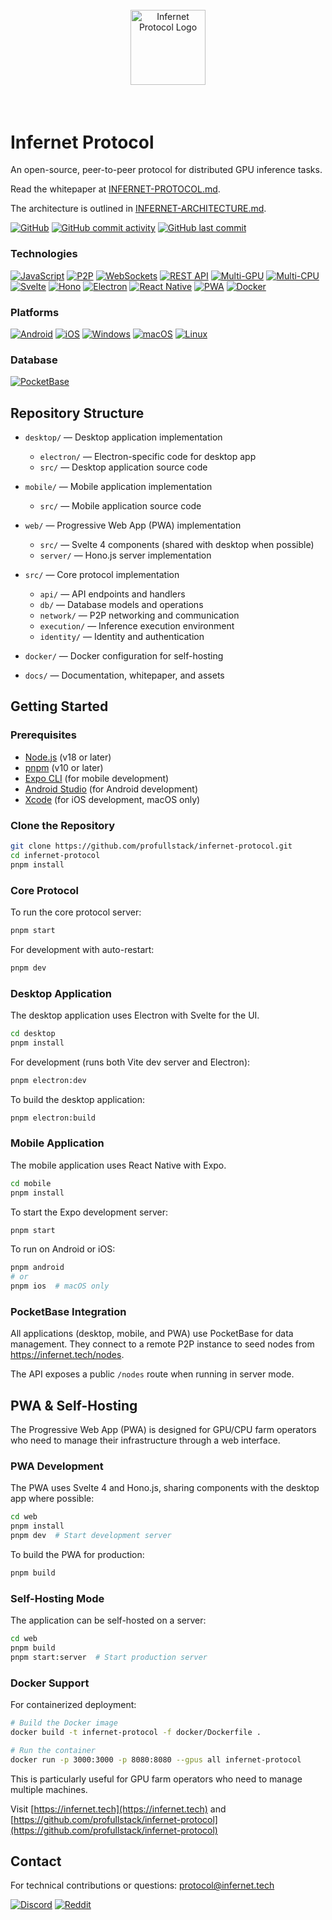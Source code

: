 
<p align="center">
  <img src="https://raw.githubusercontent.com/profullstack/infernet-protocol/master/docs/logo.svg" alt="Infernet Protocol Logo" height="120" style="margin: 2.2rem;" />
</p>

# Infernet Protocol

An open-source, peer-to-peer protocol for distributed GPU inference tasks.

Read the whitepaper at [INFERNET-PROTOCOL.md](https://github.com/profullstack/infernet-protocol/blob/master/INFERNET-PROTOCOL.md).

The architecture is outlined in [INFERNET-ARCHITECTURE.md](https://github.com/profullstack/infernet-protocol/blob/master/INFERNET-ARCHITECTURE.md).

[![GitHub](https://img.shields.io/github/license/profullstack/infernet-protocol)](https://github.com/profullstack/infernet-protocol/blob/master/LICENSE)
[![GitHub commit activity](https://img.shields.io/github/commit-activity/m/profullstack/infernet-protocol)](https://github.com/profullstack/infernet-protocol/pulse)
[![GitHub last commit](https://img.shields.io/github/last-commit/profullstack/infernet-protocol)](https://github.com/profullstack/infernet-protocol/commits/master)

### Technologies
[![JavaScript](https://img.shields.io/badge/JavaScript-F7DF1E?logo=javascript&logoColor=000&style=for-the-badge)](https://developer.mozilla.org/en-US/docs/Web/JavaScript)
[![P2P](https://img.shields.io/badge/P2P-0072CE?logo=p2p&logoColor=fff&style=for-the-badge)](https://en.wikipedia.org/wiki/Peer-to-peer)
[![WebSockets](https://img.shields.io/badge/WebSockets-010101?logo=socket.io&logoColor=fff&style=for-the-badge)](https://developer.mozilla.org/en-US/docs/Web/API/WebSockets_API)
[![REST API](https://img.shields.io/badge/REST%20API-009688?logo=fastapi&logoColor=fff&style=for-the-badge)](https://restfulapi.net/)
[![Multi-GPU](https://img.shields.io/badge/Multi--GPU-76B900?logo=nvidia&logoColor=fff&style=for-the-badge)](https://developer.nvidia.com/cuda-zone)
[![Multi-CPU](https://img.shields.io/badge/Multi--CPU-0071C5?logo=intel&logoColor=fff&style=for-the-badge)](https://www.intel.com/content/www/us/en/developer/overview.html)
[![Svelte](https://img.shields.io/badge/Svelte-FF3E00?logo=svelte&logoColor=fff&style=for-the-badge)](https://github.com/profullstack/infernet-protocol/tree/master/web)
[![Hono](https://img.shields.io/badge/Hono-E36002?logo=hono&logoColor=fff&style=for-the-badge)](https://github.com/profullstack/infernet-protocol/tree/master/web/server)
[![Electron](https://img.shields.io/badge/Electron-47848F?logo=electron&logoColor=fff&style=for-the-badge)](https://github.com/profullstack/infernet-protocol/tree/master/desktop)
[![React Native](https://img.shields.io/badge/React%20Native-61DAFB?logo=react&logoColor=000&style=for-the-badge)](https://github.com/profullstack/infernet-protocol/tree/master/mobile)
[![PWA](https://img.shields.io/badge/PWA-5A0FC8?logo=pwa&logoColor=fff&style=for-the-badge)](https://github.com/profullstack/infernet-protocol/tree/master/web)
[![Docker](https://img.shields.io/badge/Docker-2496ED?logo=docker&logoColor=fff&style=for-the-badge)](https://github.com/profullstack/infernet-protocol/tree/master/docker)

### Platforms
[![Android](https://img.shields.io/badge/Android-3DDC84?logo=android&logoColor=fff&style=for-the-badge)](https://www.android.com/)
[![iOS](https://img.shields.io/badge/iOS-000000?logo=apple&logoColor=fff&style=for-the-badge)](https://www.apple.com/ios/)
[![Windows](https://img.shields.io/badge/Windows-0078D6?logo=windows&logoColor=fff&style=for-the-badge)](https://www.microsoft.com/windows)
[![macOS](https://img.shields.io/badge/macOS-000000?logo=macos&logoColor=fff&style=for-the-badge)](https://www.apple.com/macos/)
[![Linux](https://img.shields.io/badge/Linux-FCC624?logo=linux&logoColor=000&style=for-the-badge)](https://www.linux.org/)

### Database
[![PocketBase](https://img.shields.io/badge/PocketBase-B8DBE4?logo=pocketbase&logoColor=000&style=for-the-badge)](https://pocketbase.io/)


## Repository Structure

- `desktop/` — Desktop application implementation
  - `electron/` — Electron-specific code for desktop app
  - `src/` — Desktop application source code

- `mobile/` — Mobile application implementation
  - `src/` — Mobile application source code

- `web/` — Progressive Web App (PWA) implementation
  - `src/` — Svelte 4 components (shared with desktop when possible)
  - `server/` — Hono.js server implementation

- `src/` — Core protocol implementation
  - `api/` — API endpoints and handlers
  - `db/` — Database models and operations
  - `network/` — P2P networking and communication
  - `execution/` — Inference execution environment
  - `identity/` — Identity and authentication

- `docker/` — Docker configuration for self-hosting

- `docs/` — Documentation, whitepaper, and assets

## Getting Started

### Prerequisites

- [Node.js](https://nodejs.org/) (v18 or later)
- [pnpm](https://pnpm.io/) (v10 or later)
- [Expo CLI](https://docs.expo.dev/get-started/installation/) (for mobile development)
- [Android Studio](https://developer.android.com/studio) (for Android development)
- [Xcode](https://developer.apple.com/xcode/) (for iOS development, macOS only)

### Clone the Repository

```bash
git clone https://github.com/profullstack/infernet-protocol.git
cd infernet-protocol
pnpm install
```

### Core Protocol

To run the core protocol server:

```bash
pnpm start
```

For development with auto-restart:

```bash
pnpm dev
```

### Desktop Application

The desktop application uses Electron with Svelte for the UI.

```bash
cd desktop
pnpm install
```

For development (runs both Vite dev server and Electron):

```bash
pnpm electron:dev
```

To build the desktop application:

```bash
pnpm electron:build
```

### Mobile Application

The mobile application uses React Native with Expo.

```bash
cd mobile
pnpm install
```

To start the Expo development server:

```bash
pnpm start
```

To run on Android or iOS:

```bash
pnpm android
# or
pnpm ios  # macOS only
```

### PocketBase Integration

All applications (desktop, mobile, and PWA) use PocketBase for data management. They connect to a remote P2P instance to seed nodes from https://infernet.tech/nodes.

The API exposes a public `/nodes` route when running in server mode.

## PWA & Self-Hosting

The Progressive Web App (PWA) is designed for GPU/CPU farm operators who need to manage their infrastructure through a web interface.

### PWA Development

The PWA uses Svelte 4 and Hono.js, sharing components with the desktop app where possible:

```bash
cd web
pnpm install
pnpm dev  # Start development server
```

To build the PWA for production:

```bash
pnpm build
```

### Self-Hosting Mode

The application can be self-hosted on a server:

```bash
cd web
pnpm build
pnpm start:server  # Start production server
```

### Docker Support

For containerized deployment:

```bash
# Build the Docker image
docker build -t infernet-protocol -f docker/Dockerfile .

# Run the container
docker run -p 3000:3000 -p 8080:8080 --gpus all infernet-protocol
```

This is particularly useful for GPU farm operators who need to manage multiple machines.

Visit [https://infernet.tech](https://infernet.tech) and [https://github.com/profullstack/infernet-protocol](https://github.com/profullstack/infernet-protocol)

## Contact
For technical contributions or questions: protocol@infernet.tech

[![Discord](https://img.shields.io/discord/1011308539819597844?label=Discord&logo=Discord&style=for-the-badge)](https://discord.gg/U7dEXfBA3s)
[![Reddit](https://img.shields.io/badge/Reddit-FF4500?logo=reddit&logoColor=fff&style=for-the-badge)](https://www.reddit.com/r/Infernet/)
